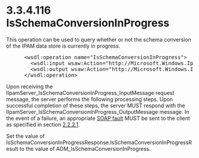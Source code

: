 <html dir="LTR" xmlns:mshelp="http://msdn.microsoft.com/mshelp" xmlns:ddue="http://ddue.schemas.microsoft.com/authoring/2003/5" xmlns:xlink="http://www.w3.org/1999/xlink" xmlns:tool="http://www.microsoft.com/tooltip">
 <body>
 <div id="header">
 <h1 class="heading">3.3.4.116 IsSchemaConversionInProgress</h1>
 </div>
 <div id="mainSection">
 <div id="mainBody">
 <div id="allHistory" class="saveHistory"></div>
 <div id="sectionSection0" class="section" name="collapseableSection">
 

<p>This operation can be used to query whether or not the
schema conversion of the IPAM data store is currently in progress.</p>

<dl>
<dd>
<div><pre> &lt;wsdl:operation name=&quot;IsSchemaConversionInProgress&quot;&gt;
   &lt;wsdl:input wsaw:Action=&quot;http://Microsoft.Windows.Ipam/IIpamServer/IsSchemaConversionInProgress&quot; message=&quot;ipam: IIpamServer_IsSchemaConversionInProgress_InputMessage&quot; /&gt;
   &lt;wsdl:output wsaw:Action=&quot;http://Microsoft.Windows.Ipam/IIpamServer/IsSchemaConversionInProgressResponse&quot; message=&quot;ipam: IIpamServer_IsSchemaConversionInProgress_OutputMessage&quot; /&gt;
 &lt;/wsdl:operation&gt;
</pre></div>
</dd></dl>

<p>Upon receiving the
IIpamServer_IsSchemaConversionInProgress_InputMessage request message, the
server performs the following processing steps. Upon successful completion of
these steps, the server MUST respond with the
IIpamServer_IsSchemaConversionInProgress_OutputMessage message. In the event of
a failure, an appropriate <a href="21b4a631-8f28-420f-822f-c5f879d5046e.md#gt_ec8728a8-1a75-426f-8767-aa1932c7c19f">SOAP
fault</a> MUST be sent to the client as specified in section <a href="a90ad88d-2468-4ac1-bbb9-8f921d15bbc8.md">2.2.2.1</a>.</p>

<p>Set the value of
IsSchemaConversionInProgressResponse.IsSchemaConversionInProgressResult to the
value of ADM_IsSchemaConversionInProgress.</p>


 </div>
 </div>
 </div>
 </body>
</html>